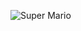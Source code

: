 ![Super Mario](https://pointy-viridian-foam.glitch.me/?characters=00000000000000000000||00000000000000000000||00000000000000000000||00000000000000000000||00000000000000000000||00000000000000000000||00000000000000000000||00000011111110000000||00000011111110000000||00000000000000000000||00000000000000000000||00000000000000000000||00000000000000000000||00000001110000000000||00000001110000000000||00000000000000000000||00000000000000000000||00000001110000000000||00000011111110000000||00000011111110000000||00000001111100000000||)

